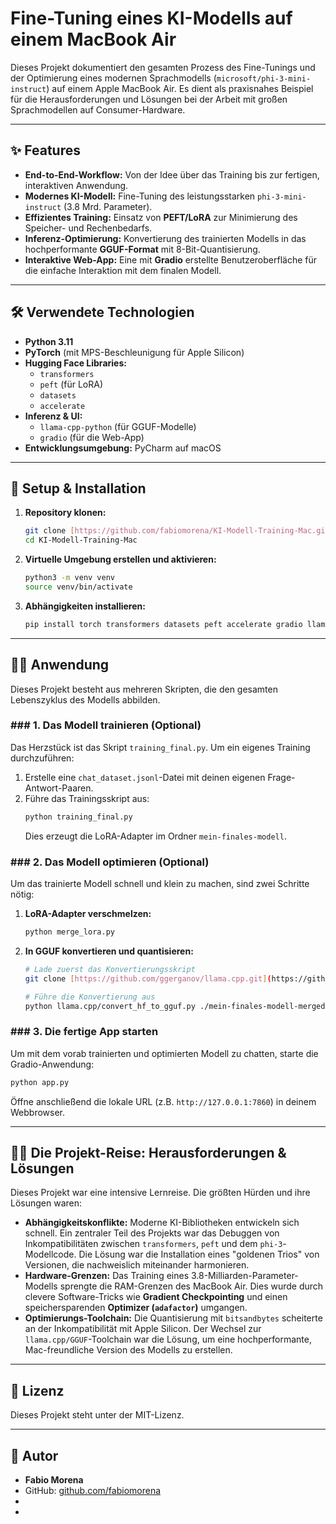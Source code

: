 # Fine-Tuning eines KI-Modells auf einem MacBook Air

Dieses Projekt dokumentiert den gesamten Prozess des Fine-Tunings und der Optimierung eines modernen Sprachmodells (`microsoft/phi-3-mini-instruct`) auf einem Apple MacBook Air. Es dient als praxisnahes Beispiel für die Herausforderungen und Lösungen bei der Arbeit mit großen Sprachmodellen auf Consumer-Hardware.

---
## ✨ Features

* **End-to-End-Workflow:** Von der Idee über das Training bis zur fertigen, interaktiven Anwendung.
* **Modernes KI-Modell:** Fine-Tuning des leistungsstarken `phi-3-mini-instruct` (3.8 Mrd. Parameter).
* **Effizientes Training:** Einsatz von **PEFT/LoRA** zur Minimierung des Speicher- und Rechenbedarfs.
* **Inferenz-Optimierung:** Konvertierung des trainierten Modells in das hochperformante **GGUF-Format** mit 8-Bit-Quantisierung.
* **Interaktive Web-App:** Eine mit **Gradio** erstellte Benutzeroberfläche für die einfache Interaktion mit dem finalen Modell.

---
## 🛠️ Verwendete Technologien

* **Python 3.11**
* **PyTorch** (mit MPS-Beschleunigung für Apple Silicon)
* **Hugging Face Libraries:**
    * `transformers`
    * `peft` (für LoRA)
    * `datasets`
    * `accelerate`
* **Inferenz & UI:**
    * `llama-cpp-python` (für GGUF-Modelle)
    * `gradio` (für die Web-App)
* **Entwicklungsumgebung:** PyCharm auf macOS

---
## 🚀 Setup & Installation

1.  **Repository klonen:**
    ```bash
    git clone [https://github.com/fabiomorena/KI-Modell-Training-Mac.git](https://github.com/fabiomorena/KI-Modell-Training-Mac.git)
    cd KI-Modell-Training-Mac
    ```

2.  **Virtuelle Umgebung erstellen und aktivieren:**
    ```bash
    python3 -m venv venv
    source venv/bin/activate
    ```

3.  **Abhängigkeiten installieren:**
    ```bash
    pip install torch transformers datasets peft accelerate gradio llama-cpp-python sentencepiece
    ```

---
## 🏃‍♀️ Anwendung

Dieses Projekt besteht aus mehreren Skripten, die den gesamten Lebenszyklus des Modells abbilden.

### ### 1. Das Modell trainieren (Optional)

Das Herzstück ist das Skript `training_final.py`. Um ein eigenes Training durchzuführen:
1.  Erstelle eine `chat_dataset.jsonl`-Datei mit deinen eigenen Frage-Antwort-Paaren.
2.  Führe das Trainingsskript aus:
    ```bash
    python training_final.py
    ```
    Dies erzeugt die LoRA-Adapter im Ordner `mein-finales-modell`.

### ### 2. Das Modell optimieren (Optional)

Um das trainierte Modell schnell und klein zu machen, sind zwei Schritte nötig:
1.  **LoRA-Adapter verschmelzen:**
    ```bash
    python merge_lora.py
    ```
2.  **In GGUF konvertieren und quantisieren:**
    ```bash
    # Lade zuerst das Konvertierungsskript
    git clone [https://github.com/ggerganov/llama.cpp.git](https://github.com/ggerganov/llama.cpp.git)
    
    # Führe die Konvertierung aus
    python llama.cpp/convert_hf_to_gguf.py ./mein-finales-modell-merged --outfile ./mein-finales-modell.gguf --outtype q8_0
    ```

### ### 3. Die fertige App starten

Um mit dem vorab trainierten und optimierten Modell zu chatten, starte die Gradio-Anwendung:
```bash
python app.py
```
Öffne anschließend die lokale URL (z.B. `http://127.0.0.1:7860`) in deinem Webbrowser.

---
## 🧗‍♂️ Die Projekt-Reise: Herausforderungen & Lösungen

Dieses Projekt war eine intensive Lernreise. Die größten Hürden und ihre Lösungen waren:
* **Abhängigkeitskonflikte:** Moderne KI-Bibliotheken entwickeln sich schnell. Ein zentraler Teil des Projekts war das Debuggen von Inkompatibilitäten zwischen `transformers`, `peft` und dem `phi-3`-Modellcode. Die Lösung war die Installation eines "goldenen Trios" von Versionen, die nachweislich miteinander harmonieren.
* **Hardware-Grenzen:** Das Training eines 3.8-Milliarden-Parameter-Modells sprengte die RAM-Grenzen des MacBook Air. Dies wurde durch clevere Software-Tricks wie **Gradient Checkpointing** und einen speichersparenden **Optimizer (`adafactor`)** umgangen.
* **Optimierungs-Toolchain:** Die Quantisierung mit `bitsandbytes` scheiterte an der Inkompatibilität mit Apple Silicon. Der Wechsel zur `llama.cpp/GGUF`-Toolchain war die Lösung, um eine hochperformante, Mac-freundliche Version des Modells zu erstellen.

---
## 📄 Lizenz

Dieses Projekt steht unter der MIT-Lizenz.

---
## 👤 Autor

* **Fabio Morena**
* GitHub: [github.com/fabiomorena](https://github.com/fabiomorena)
* 
* 
